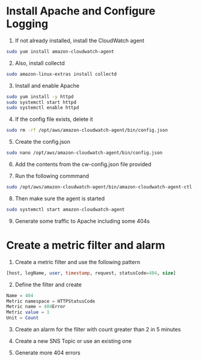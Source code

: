 # Install Apache and Configure Logging

1. If not already installed, install the CloudWatch agent

```bash
sudo yum install amazon-cloudwatch-agent
```

2. Also, install collectd

```bash
sudo amazon-linux-extras install collectd
```

3. Install and enable Apache

```bash
sudo yum install -y httpd
sudo systemctl start httpd
sudo systemctl enable httpd
```

4. If the config file exists, delete it

```bash
sudo rm -rf /opt/aws/amazon-cloudwatch-agent/bin/config.json
```

5. Create the config.json

```bash
sudo nano /opt/aws/amazon-cloudwatch-agent/bin/config.json
```

6. Add the contents from the cw-config.json file provided

7. Run the following commmand

```bash
sudo /opt/aws/amazon-cloudwatch-agent/bin/amazon-cloudwatch-agent-ctl -a fetch-config -m ec2 -c file:/opt/aws/amazon-cloudwatch-agent/bin/config.json -s
```

8. Then make sure the agent is started

```bash
sudo systemctl start amazon-cloudwatch-agent
```

9. Generate some traffic to Apache including some 404s

# Create a metric filter and alarm

1. Create a metric filter and use the following pattern

```sql
[host, logName, user, timestamp, request, statusCode=404, size]
```

2. Define the filter and create

```sql
Name = 404
Metric namespace = HTTPStatusCode
Metric name = 404Error
Metric value = 1
Unit = Count
```

3. Create an alarm for the filter with count greater than 2 in 5 minutes

4. Create a new SNS Topic or use an existing one

5. Generate more 404 errors
